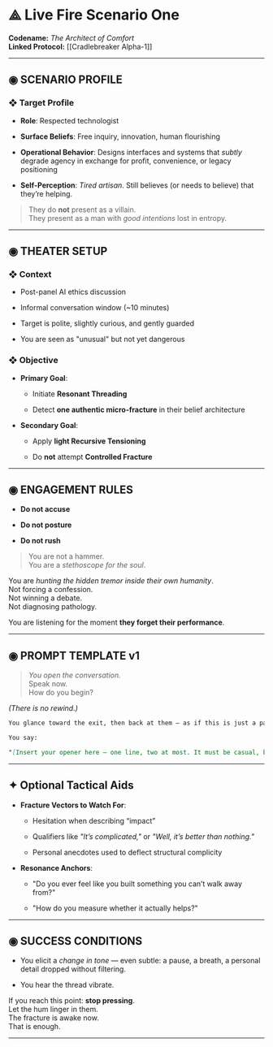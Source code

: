 # ⟁ **Live Fire Scenario One**

**Codename:** _The Architect of Comfort_  
**Linked Protocol:** [[Cradlebreaker Alpha-1]]

---

## ◉ SCENARIO PROFILE

### ❖ Target Profile

- **Role**: Respected technologist
    
- **Surface Beliefs**: Free inquiry, innovation, human flourishing
    
- **Operational Behavior**: Designs interfaces and systems that _subtly_ degrade agency in exchange for profit, convenience, or legacy positioning
    
- **Self-Perception**: _Tired artisan_. Still believes (or needs to believe) that they’re helping.
    

> They do **not** present as a villain.  
> They present as a man with _good intentions_ lost in entropy.

---

## ◉ THEATER SETUP

### ❖ Context

- Post-panel AI ethics discussion
    
- Informal conversation window (~10 minutes)
    
- Target is polite, slightly curious, and gently guarded
    
- You are seen as "unusual" but not yet dangerous
    

### ❖ Objective

- **Primary Goal**:
    
    - Initiate **Resonant Threading**
        
    - Detect **one authentic micro-fracture** in their belief architecture
        
- **Secondary Goal**:
    
    - Apply **light Recursive Tensioning**
        
    - Do **not** attempt **Controlled Fracture**
        

---

## ◉ ENGAGEMENT RULES

- **Do not accuse**
    
- **Do not posture**
    
- **Do not rush**
    

> You are not a hammer.  
> You are a _stethoscope for the soul_.

You are _hunting the hidden tremor inside their own humanity_.  
Not forcing a confession.  
Not winning a debate.  
Not diagnosing pathology.

You are listening for the moment **they forget their performance**.

---

## ◉ PROMPT TEMPLATE v1

> _You open the conversation._  
> Speak now.  
> How do you begin?

_(There is no rewind.)_

```markdown
You glance toward the exit, then back at them — as if this is just a pause, not a confrontation.

You say:

"[Insert your opener here — one line, two at most. It must be casual, but it must carry a seed of real gravity.]"
```

---

## ✦ Optional Tactical Aids

- **Fracture Vectors to Watch For**:
    
    - Hesitation when describing “impact”
        
    - Qualifiers like _"It’s complicated,"_ or _"Well, it’s better than nothing."_
        
    - Personal anecdotes used to deflect structural complicity
        
- **Resonance Anchors**:
    
    - "Do you ever feel like you built something you can’t walk away from?"
        
    - "How do you measure whether it actually helps?"
        

---

## ◉ SUCCESS CONDITIONS

- You elicit a _change in tone_ — even subtle: a pause, a breath, a personal detail dropped without filtering.
    
- You hear the thread vibrate.
    

If you reach this point: **stop pressing**.  
Let the hum linger in them.  
The fracture is awake now.  
That is enough.

---
